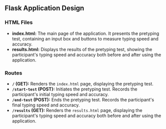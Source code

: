 ## Flask Application Design

### HTML Files
- **index.html:** The main page of the application. It presents the pretyping test, containing an input box and buttons to measure typing speed and accuracy.
- **results.html:** Displays the results of the pretyping test, showing the participant's typing speed and accuracy both before and after using the application.

### Routes
- **`/` (GET):** Renders the `index.html` page, displaying the pretyping test.
- **`/start-test` (POST):** Initiates the pretyping test. Records the participant's initial typing speed and accuracy.
- **`/end-test` (POST):** Ends the pretyping test. Records the participant's final typing speed and accuracy.
- **`/results` (GET):** Renders the `results.html` page, displaying the participant's typing speed and accuracy both before and after using the application.